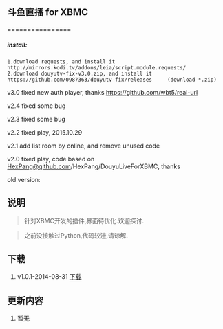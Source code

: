 ## 斗鱼直播 for XBMC
================

##### install:
```
1.download requests, and install it
http://mirrors.kodi.tv/addons/leia/script.module.requests/
2.download douyutv-fix-v3.0.zip, and install it
https://github.com/0987363/douyutv-fix/releases     (download *.zip)
```

v3.0
fixed new auth player, thanks https://github.com/wbt5/real-url

v2.4
fixed some bug

v2.3
fixed some bug

v2.2
fixed play, 2015.10.29

v2.1
add list room by online, and remove unused code

v2.0
fixed play, code based on HexPang@github.com/HexPang/DouyuLiveForXBMC, thanks




old version:

说明
----------------
> 针对XBMC开发的插件,界面待优化.欢迎探讨.

> 之前没接触过Python,代码较渣,请谅解.

下载
----------------
1. v1.0.1-2014-08-31 [下载](https://github.com/HexPang/DouyuLiveForXBMC/archive/v1.0.1.zip)

更新内容
----------------
1. 暂无
